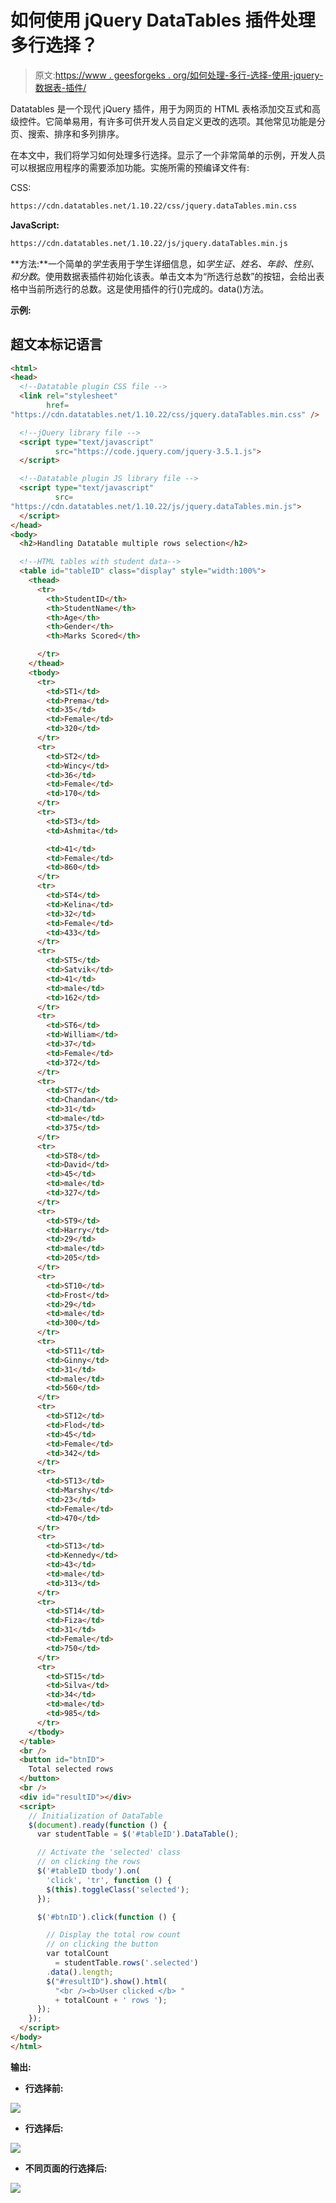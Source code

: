 # 如何使用 jQuery DataTables 插件处理多行选择？

> 原文:[https://www . geesforgeks . org/如何处理-多行-选择-使用-jquery-数据表-插件/](https://www.geeksforgeeks.org/how-to-handle-multiple-rows-selection-using-jquery-datatables-plugin/)

Datatables 是一个现代 jQuery 插件，用于为网页的 HTML 表格添加交互式和高级控件。它简单易用，有许多可供开发人员自定义更改的选项。其他常见功能是分页、搜索、排序和多列排序。

在本文中，我们将学习如何处理多行选择。显示了一个非常简单的示例，开发人员可以根据应用程序的需要添加功能。实施所需的预编译文件有:

CSS:

```html
https://cdn.datatables.net/1.10.22/css/jquery.dataTables.min.css
```

**JavaScript:**

```html
https://cdn.datatables.net/1.10.22/js/jquery.dataTables.min.js
```

**方法:**一个简单的*学生*表用于学生详细信息，如*学生证、姓名、年龄、性别、*和*分数*。使用数据表插件初始化该表。单击文本为“所选行总数”的按钮，会给出表格中当前所选行的总数。这是使用插件的行()完成的。data()方法。

**示例:**

## 超文本标记语言

```html
<html>
<head>
  <!--Datatable plugin CSS file -->
  <link rel="stylesheet"
        href=
"https://cdn.datatables.net/1.10.22/css/jquery.dataTables.min.css" />

  <!--jQuery library file -->
  <script type="text/javascript" 
          src="https://code.jquery.com/jquery-3.5.1.js">
  </script>

  <!--Datatable plugin JS library file -->
  <script type="text/javascript" 
          src=
"https://cdn.datatables.net/1.10.22/js/jquery.dataTables.min.js">
  </script>
</head>
<body>
  <h2>Handling Datatable multiple rows selection</h2>

  <!--HTML tables with student data-->
  <table id="tableID" class="display" style="width:100%">
    <thead>
      <tr>
        <th>StudentID</th>
        <th>StudentName</th>
        <th>Age</th>
        <th>Gender</th>
        <th>Marks Scored</th>

      </tr>
    </thead>
    <tbody>
      <tr>
        <td>ST1</td>
        <td>Prema</td>
        <td>35</td>
        <td>Female</td>
        <td>320</td>
      </tr>
      <tr>
        <td>ST2</td>
        <td>Wincy</td>
        <td>36</td>
        <td>Female</td>
        <td>170</td>
      </tr>
      <tr>
        <td>ST3</td>
        <td>Ashmita</td>

        <td>41</td>
        <td>Female</td>
        <td>860</td>
      </tr>
      <tr>
        <td>ST4</td>
        <td>Kelina</td>
        <td>32</td>
        <td>Female</td>
        <td>433</td>
      </tr>
      <tr>
        <td>ST5</td>
        <td>Satvik</td>
        <td>41</td>
        <td>male</td>
        <td>162</td>
      </tr>
      <tr>
        <td>ST6</td>
        <td>William</td>
        <td>37</td>
        <td>Female</td>
        <td>372</td>
      </tr>
      <tr>
        <td>ST7</td>
        <td>Chandan</td>
        <td>31</td>
        <td>male</td>
        <td>375</td>
      </tr>
      <tr>
        <td>ST8</td>
        <td>David</td>
        <td>45</td>
        <td>male</td>
        <td>327</td>
      </tr>
      <tr>
        <td>ST9</td>
        <td>Harry</td>
        <td>29</td>
        <td>male</td>
        <td>205</td>
      </tr>
      <tr>
        <td>ST10</td>
        <td>Frost</td>
        <td>29</td>
        <td>male</td>
        <td>300</td>
      </tr>
      <tr>
        <td>ST11</td>
        <td>Ginny</td>
        <td>31</td>
        <td>male</td>
        <td>560</td>
      </tr>
      <tr>
        <td>ST12</td>
        <td>Flod</td>
        <td>45</td>
        <td>Female</td>
        <td>342</td>
      </tr>
      <tr>
        <td>ST13</td>
        <td>Marshy</td>
        <td>23</td>
        <td>Female</td>
        <td>470</td>
      </tr>
      <tr>
        <td>ST13</td>
        <td>Kennedy</td>
        <td>43</td>
        <td>male</td>
        <td>313</td>
      </tr>
      <tr>
        <td>ST14</td>
        <td>Fiza</td>
        <td>31</td>
        <td>Female</td>
        <td>750</td>
      </tr>
      <tr>
        <td>ST15</td>
        <td>Silva</td>
        <td>34</td>
        <td>male</td>
        <td>985</td>
      </tr>
    </tbody>
  </table>
  <br />
  <button id="btnID">
    Total selected rows
  </button>
  <br />
  <div id="resultID"></div>
  <script>
    // Initialization of DataTable
    $(document).ready(function () {
      var studentTable = $('#tableID').DataTable();

      // Activate the 'selected' class 
      // on clicking the rows
      $('#tableID tbody').on(
        'click', 'tr', function () {
        $(this).toggleClass('selected');
      });

      $('#btnID').click(function () {

        // Display the total row count 
        // on clicking the button
        var totalCount
          = studentTable.rows('.selected')
        .data().length;
        $("#resultID").show().html(
          "<br /><b>User clicked </b> "
          + totalCount + ' rows ');
      });
    });
  </script>
</body>
</html>
```

**输出:**

*   **行选择前:**

![](img/be7a2dd2923ed26350036b670a60575f.png)

*   **行选择后:**

![](img/2515bae1b8847fa72bf3efcd4f890c53.png)

*   **不同页面的行选择后:**

![](img/3330aa9826d5c27e61ae72274467d6bc.png)